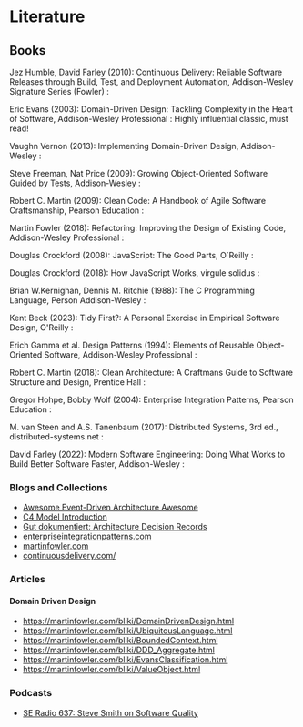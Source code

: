 # Literature

## Books

Jez Humble, David Farley (2010): Continuous Delivery: Reliable Software Releases through Build, Test, and 
Deployment Automation, Addison-Wesley Signature Series (Fowler)
: 

Eric Evans (2003): Domain-Driven Design: Tackling Complexity in the Heart of Software, Addison-Wesley Professional
: Highly influential classic, must read!

Vaughn Vernon (2013): Implementing Domain-Driven Design, Addison-Wesley
: 

Steve Freeman, Nat Price (2009): Growing Object-Oriented Software Guided by Tests, Addison-Wesley
: 

Robert C. Martin (2009): Clean Code: A Handbook of Agile Software Craftsmanship, Pearson Education
: 

Martin Fowler (2018): Refactoring: Improving the Design of Existing Code, Addison-Wesley Professional
:  

Douglas Crockford (2008): JavaScript: The Good Parts, O`Reilly
: 

Douglas Crockford (2018): How JavaScript Works, virgule solidus
: 

Brian W.Kernighan, Dennis M. Ritchie (1988): The C Programming Language, Person Addison-Wesley
: 

Kent Beck (2023): Tidy First?: A Personal Exercise in Empirical Software Design, O'Reilly
: 


Erich Gamma et al. Design Patterns (1994): Elements of Reusable Object-Oriented Software, Addison-Wesley Professional
: 

Robert C. Martin (2018): Clean Architecture: A Craftmans Guide to Software Structure and Design, Prentice Hall
: 

Gregor Hohpe, Bobby Wolf (2004): Enterprise Integration Patterns, Pearson Education
: 

M. van Steen and A.S. Tanenbaum (2017): Distributed Systems, 3rd ed., distributed-systems.net
: 

David Farley (2022): Modern Software Engineering: Doing What Works to Build Better Software Faster, Addison-Wesley
: 


### Blogs and Collections

- [Awesome Event-Driven Architecture Awesome](https://github.com/lutzh/awesome-event-driven-architecture)
- [C4 Model Introduction](https://c4model.com/introduction)
- [Gut dokumentiert: Architecture Decision Records ](https://www.heise.de/hintergrund/Gut-dokumentiert-Architecture-Decision-Records-4664988.html)
- [enterpriseintegrationpatterns.com](https://www.enterpriseintegrationpatterns.com/)
- [martinfowler.com](https://martinfowler.com/)
- [continuousdelivery.com/](https://www.continuousdelivery.com/)

### Articles

#### Domain Driven Design

- https://martinfowler.com/bliki/DomainDrivenDesign.html
- https://martinfowler.com/bliki/UbiquitousLanguage.html
- https://martinfowler.com/bliki/BoundedContext.html
- https://martinfowler.com/bliki/DDD_Aggregate.html
- https://martinfowler.com/bliki/EvansClassification.html
- https://martinfowler.com/bliki/ValueObject.html

### Podcasts

- [SE Radio 637: Steve Smith on Software Quality](https://se-radio.net/2024/10/se-radio-637-steve-smith-on-software-quality/)
